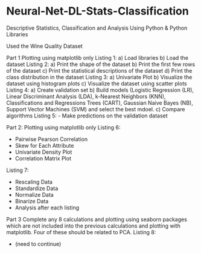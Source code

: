 # Neural-Net-DL-Stats-Classification
Descriptive Statistics, Classification and Analysis Using Python &amp; Python Libraries

Used the Wine Quality Dataset

Part 1
Plotting using matplotlib only
  Listing 1: 
    a) Load libraries
    b) Load the dataset
  Listing 2:
    a) Print the shape of the dataset
    b) Print the first few rows of the dataset
    c) Print the statistical descriptions of the dataset
    d) Print the class distribution in the dataset
  Listing 3:
    a) Univariate Plot
    b) Visualize the dataset using histogram plots
    c) Visualize the dataset using scatter plots
  Listing 4:
    a) Create validation set
    b) Build models (Logistic Regression (LR), Linear Discriminant Analysis (LDA), k-Nearest 
       Neighbors (KNN), Classifications and Regressions Trees (CART), Gaussian Naive Bayes (NB), 
       Support Vector Machines (SVM) and select the best mdoel.
    c) Compare algorithms
  Listing 5:
    - Make predictions on the validation dataset

Part 2:
Plotting using matplotlib only
  Listing 6:
  - Pairwise Pearson Correlation
  - Skew for Each Attribute
  - Univariate Density Plot
  - Correlation Matrix Plot

  Listing 7:
  - Rescaling Data
  - Standardize Data
  - Normalize Data
  - Binarize Data
  - Analysis after each listing

Part 3
Complete any 8 calculations and plotting using seaborn packages which are not included into the previous calculations and plotting with matplotlib. Four of these should be related to PCA.
  Listing 8:
  - (need to continue)
